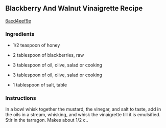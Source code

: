 ## Blackberry And Walnut Vinaigrette Recipe

[6acd4eef9e](http://cookeatshare.com/recipes/blackberry-and-walnut-vinaigrette-86217)

### Ingredients

 - 1/2 teaspoon of honey

 - 2 tablespoon of blackberries, raw

 - 3 tablespoon of oil, olive, salad or cooking

 - 3 tablespoon of oil, olive, salad or cooking

 - 1 tablespoon of salt, table

### Instructions

In a bowl whisk together the mustard, the vinegar, and salt to taste, add in the oils in a stream, whisking, and whisk the vinaigrette till it is emulsified. Stir in the tarragon. Makes about 1/2 c..